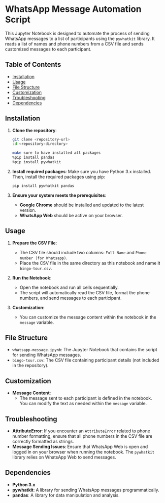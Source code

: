 # WhatsApp Message Automation Script

This Jupyter Notebook is designed to automate the process of sending WhatsApp messages to a list of participants using the `pywhatkit` library. It reads a list of names and phone numbers from a CSV file and sends customized messages to each participant.

## Table of Contents
- [Installation](#installation)
- [Usage](#usage)
- [File Structure](#file-structure)
- [Customization](#customization)
- [Troubleshooting](#troubleshooting)
- [Dependencies](#dependencies)

## Installation

1. **Clone the repository**:
    ```bash
    git clone <repository-url>
    cd <repository-directory>

    make sure to have installed all packages
    %pip install pandas
    %pip install pywhatkit
    ```

2. **Install required packages**:
    Make sure you have Python 3.x installed. Then, install the required packages using pip:
    ```bash
    pip install pywhatkit pandas
    ```

3. **Ensure your system meets the prerequisites**:
    - **Google Chrome** should be installed and updated to the latest version.
    - **WhatsApp Web** should be active on your browser.

## Usage

1. **Prepare the CSV File**:
    - The CSV file should include two columns: `Full Name` and `Phone number (for Whatsapp)`.
    - Place the CSV file in the same directory as this notebook and name it `bingo-tour.csv`.

2. **Run the Notebook**:
    - Open the notebook and run all cells sequentially.
    - The script will automatically read the CSV file, format the phone numbers, and send messages to each participant.

3. **Customization**:
    - You can customize the message content within the notebook in the `message` variable.

## File Structure

- `whatsapp-message.ipynb`: The Jupyter Notebook that contains the script for sending WhatsApp messages.
- `bingo-tour.csv`: The CSV file containing participant details (not included in the repository).

## Customization

- **Message Content**:
    - The message sent to each participant is defined in the notebook. You can modify the text as needed within the `message` variable.

## Troubleshooting

- **AttributeError**: If you encounter an `AttributeError` related to phone number formatting, ensure that all phone numbers in the CSV file are correctly formatted as strings.
- **Message Sending Issues**: Ensure that WhatsApp Web is open and logged in on your browser when running the notebook. The `pywhatkit` library relies on WhatsApp Web to send messages.

## Dependencies

- **Python 3.x**
- **pywhatkit**: A library for sending WhatsApp messages programmatically.
- **pandas**: A library for data manipulation and analysis.
